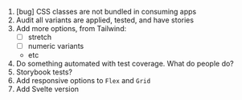 1. [bug] CSS classes are not bundled in consuming apps
1. Audit all variants are applied, tested, and have stories
1. Add more options, from Tailwind:
   - [ ] stretch
   - [ ] numeric variants
   - etc
1. Do something automated with test coverage. What do people do?
1. Storybook tests?
1. Add responsive options to `Flex` and `Grid`
1. Add Svelte version
